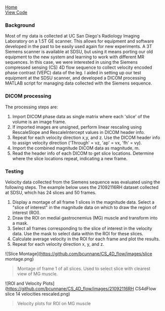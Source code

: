 [Home](https://bcunnane.github.io/)  
[View Code](https://github.com/bcunnane/CS_4D_flow)

### Background

Most of my data is collected at UC San Diego's Radiology Imaging Laboratory on a 1.5T GE scanner. This allows for equipment and software developed in the past to be easily used again for new experiments. A 3T Siemens scanner is available at SDSU, but using it means porting our old equipment to the new system and learning to work with different MR sequences. In this case, we were interested in using the Siemens compressed sensing (CS) 4D flow sequence to collect velocity encoded phase contrast (VEPC) data of the leg. I aided in setting up our test equipment at the SDSU scanner, and developed a DICOM processing MATLAB script for managing data collected with the Siemens sequence. 

### DICOM processing

The processing steps are:

1. Import DICOM phase data as single matrix where each 'slice' of the volume is an image frame.
2. If imported images are unsigned, perform linear rescaling using RescaleSlope and RescaleIntercept values in DICOM header info.
3. Repeat for each velocity direction x,y, and z. Use the DICOM header info to assign velocity direction ('Through' = vz, 'ap' = vx, 'fh' = vy).
4. Import the combined magnitude DICOM data as magnitude, m.
5. Read the header info of each DICOM to get slice locations. Determine where the slice locations repeat, indicating a new frame.

### Testing

Velocity data collected from the Siemens sequence was evaluated using the following steps. The example below uses the 21092116RH dataset collected at SDSU, which has 24 slices and 50 frames. 

1. Display a montage of all frame 1 slices in the magnitude data. Select a "slice of interest" in the magnitude data on which to draw the region of interest (ROI).
2. Draw the ROI on medial gastrocnemius (MG) muscle and transform into a mask.
3. Select all frames corresponding to the slice of interest in the velocity data. Use the mask to select data within the ROI for these slices. 
4. Calculate average velocity in the ROI for each frame and plot the results.
5. Repeat for each velocity direction x, y, and z.

![Slice Montage](https://github.com/bcunnane/CS_4D_flow/images/slice montage.png)
> Montage of frame 1 of all slices. Used to select slice with clearest view of MG muscle. 

![ROI and Velocity Plots](https://github.com/bcunnane/CS_4D_flow/images/21092116RH CS4dFlow slice 14 velocities rescaled.png)
> Velocity plots for ROI on MG muscle
